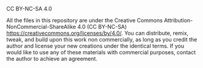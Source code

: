 CC BY-NC-SA 4.0

All the files in this repository are under the Creative Commons Attribution-NonCommercial-ShareAlike 4.0 (CC BY-NC-SA) https://creativecommons.org/licenses/by/4.0/. 
You can distribute, remix, tweak, and build upon this work non commercially, as long as you credit the author and license your new creations under the identical terms. 
If you would like to use any of these materials with commercial purposes, contact the author to achieve an agreement.